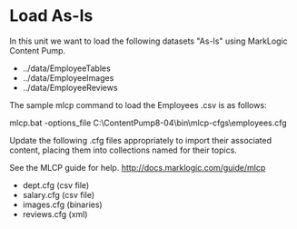 # Load As-Is

In this unit we want to load the following datasets "As-Is" using MarkLogic Content Pump. 

- ../data/EmployeeTables
- ../data/EmployeeImages
- ../data/EmployeeReviews

The sample mlcp command to load the Employees .csv is as follows:

mlcp.bat -options\_file C:\ContentPump8-04\bin\mlcp-cfgs\employees.cfg

Update the following .cfg files appropriately to import their associated content, placing them into collections named for their topics.  

See the MLCP guide for help. http://docs.marklogic.com/guide/mlcp

- dept.cfg     (csv file)
- salary.cfg   (csv file)
- images.cfg   (binaries)
- reviews.cfg  (xml)

